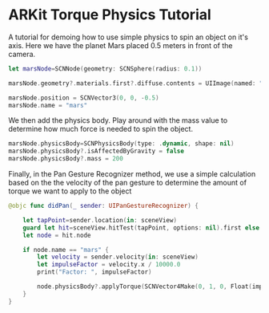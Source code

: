#  ARKit Torque Physics Tutorial

A tutorial for demoing how to use simple physics to spin an object on it's axis. Here we have the planet Mars placed 0.5 meters in front of the camera.

```swift
let marsNode=SCNNode(geometry: SCNSphere(radius: 0.1))

marsNode.geometry?.materials.first?.diffuse.contents = UIImage(named: "mars_material")

marsNode.position = SCNVector3(0, 0, -0.5)
marsNode.name = "mars"
```

We then add the physics body. Play around with the mass value to determine how much force is needed to spin the object.

```swift
marsNode.physicsBody=SCNPhysicsBody(type: .dynamic, shape: nil)
marsNode.physicsBody?.isAffectedByGravity = false
marsNode.physicsBody?.mass = 200
```
Finally, in the Pan Gesture Recognizer method, we use a simple calculation based on the the velocity of the pan gesture to determine the amount of torque we want to apply to the object

```swift
@objc func didPan(_ sender: UIPanGestureRecognizer) {

    let tapPoint=sender.location(in: sceneView)
    guard let hit=sceneView.hitTest(tapPoint, options: nil).first else { return }
    let node = hit.node

    if node.name == "mars" {
        let velocity = sender.velocity(in: sceneView)
        let impulseFactor = velocity.x / 10000.0
        print("Factor: ", impulseFactor)

        node.physicsBody?.applyTorque(SCNVector4Make(0, 1, 0, Float(impulseFactor)), asImpulse: true)
    }
}
```
